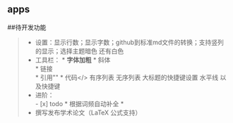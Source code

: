 apps
----

##待开发功能 
> * 设置：显示行数；显示字数；github到标准md文件的转换；支持竖列的显示；选择主题暗色 还有白色
> * 工具栏：
    * **字体加粗**
    * 斜体    
    * 链接    
    * 引用"" 
    * 代码</>  有序列表 无序列表 大标题的快捷键设置  水平线 以及快捷键
> * 进阶：  
    - [x] todo
    * 根据词频自动补全
    * 
> * 撰写发布学术论文（LaTeX 公式支持）
